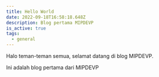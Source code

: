 ```yaml
---
title: Hello World
date: 2022-09-18T16:58:18.648Z
description: Blog pertama MIPDEVP
is_active: true
tags:
  - general
---
```

Halo teman-teman semua, selamat datang di blog MIPDEVP.

Ini adalah blog pertama dari MIPDEVP